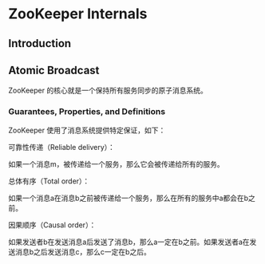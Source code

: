 # ZooKeeper Internals

##  Introduction

## Atomic Broadcast

ZooKeeper 的核心就是一个保持所有服务同步的原子消息系统。

### Guarantees, Properties, and Definitions

ZooKeeper 使用了消息系统提供特定保证，如下：

可靠性传递（Reliable delivery）：

如果一个消息m，被传递给一个服务，那么它会被传递给所有的服务。

总体有序（Total order）：

如果一个消息a在消息b之前被传递给一个服务，那么在所有的服务中a都会在b之前。

因果顺序（Causal order）：

如果发送者b在发送消息a后发送了消息b，那么a一定在b之前。如果发送者a在发送消息b之后发送消息c，那么c一定在b之后。









